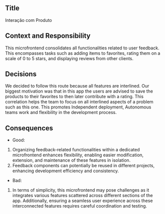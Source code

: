 <!-- 
Justify using arguments related to
- Simplicity
- Single responsibility
- Reusability
- Independent deployment
- Autonomous teams
- Vertical services
- Flexibility
- Define the responsibility of each
micro-frontend 
-->

## Title
Interação com Produto
## Context and Responsibility
This microfrontend consolidates all functionalities related to user feedback. This encompasses tasks such as adding items to favorites, rating them on a scale of 0 to 5 stars, and displaying reviews from other clients.
## Decisions
We decided to follow this route because all features are interlined. Our biggest motivation was that in this app the users are advised to save the products to their favorites to then later contribute with a rating. This correlation helps the team to focus on all interlined aspects of a problem such as this one. This promotes Independent deployment, Autonomous teams work and flexibility in the development process.
## Consequences
* Good:
1. Organizing feedback-related functionalities within a dedicated microfrontend enhances flexibility, enabling easier modification, extension, and maintenance of these features in isolation.
2. Feedback components can potentially be reused in different projects, enhancing development efficiency and consistency.
* Bad:
1. In terms of simplicity, this microfrontend may pose challenges as it integrates various features scattered across different sections of the app. Additionally, ensuring a seamless user experience across these interconnected features requires careful coordination and testing. 